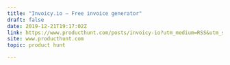 ```yaml
---
title: "Invoicy.io — Free invoice generator"
draft: false
date: 2019-12-21T19:17:02Z
link: https://www.producthunt.com/posts/invoicy-io?utm_medium=RSS&utm_source=hune
site: www.producthunt.com
topic: product hunt  

---
```


